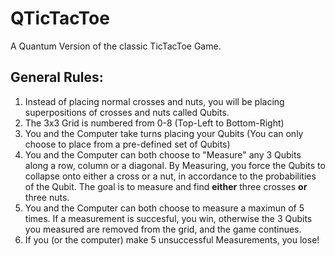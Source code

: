 # QTicTacToe

A Quantum Version of the classic TicTacToe Game. 

## General Rules:

1. Instead of placing normal crosses and nuts, you will be placing superpositions of crosses and nuts called Qubits.
2. The 3x3 Grid is numbered from 0-8 (Top-Left to Bottom-Right)
3. You and the Computer take turns placing your Qubits (You can only choose to place from a pre-defined set of Qubits)
4. You and the Computer can both choose to "Measure" any 3 Qubits along a row, column or a diagonal. By Measuring, you force the Qubits to collapse onto either a cross or a nut, in accordance to the probabilities of the Qubit. The goal is to measure and find **either** three crosses **or** three nuts.
5. You and the Computer can both choose to measure a maximun of 5 times. If a measurement is succesful, you win, otherwise the 3 Qubits you measured are removed from the grid, and the game continues. 
6. If you (or the computer) make 5 unsuccessful Measurements,  you lose!
